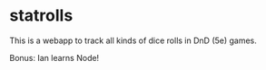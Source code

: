 # statrolls

This is a webapp to track all kinds of dice rolls in DnD (5e) games.

Bonus: Ian learns Node!
